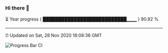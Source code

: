 ### Hi there 👋

⏳ Year progress { ███████████████████████████▁▁▁ } 90.92 %

---

⏰ Updated on Sat, 28 Nov 2020 18:08:36 GMT

![Progress Bar CI](https://github.com/liununu/liununu/workflows/Progress%20Bar%20CI/badge.svg)

